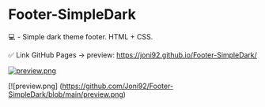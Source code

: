 # Footer-SimpleDark
💻 - Simple dark theme footer. HTML + CSS.

✅ Link GitHub Pages -> preview: https://joni92.github.io/Footer-SimpleDark/

[![preview.png](https://i.postimg.cc/nrKp4Ld7/preview.png)](https://postimg.cc/xNdwY9VT)

[![preview.png] (https://github.com/Joni92/Footer-SimpleDark/blob/main/preview.png)
